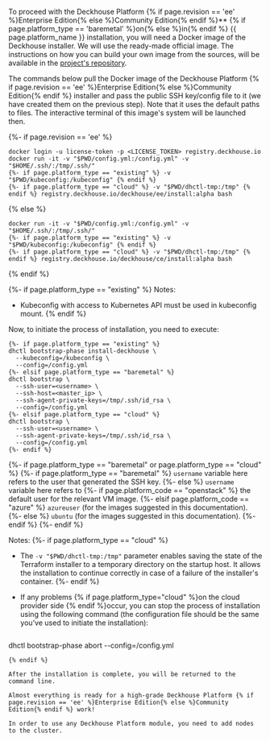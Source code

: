 To proceed with the Deckhouse Platform {% if page.revision == 'ee' %}Enterprise Edition{% else %}Community Edition{% endif %}** {% if page.platform_type == 'baremetal' %}on{% else %}in{% endif %} {{ page.platform_name }} installation, you will need a Docker image of the Deckhouse installer. We will use the ready-made official image. The instructions on how you can build your own image from the sources, will be available in the [project's repository](https://github.com/deckhouse/deckhouse).

The commands below pull the Docker image of the Deckhouse Platform {% if page.revision == 'ee' %}Enterprise Edition{% else %}Community Edition{% endif %} installer and pass the public SSH key/config file to it (we have created them on the previous step). Note that it uses the default paths to files. The interactive terminal of this image's system will be launched then.

{%- if page.revision == 'ee' %}
   ```shell
docker login -u license-token -p <LICENSE_TOKEN> registry.deckhouse.io
docker run -it -v "$PWD/config.yml:/config.yml" -v "$HOME/.ssh/:/tmp/.ssh/"
{%- if page.platform_type == "existing" %} -v "$PWD/kubeconfig:/kubeconfig" {% endif %}
{%- if page.platform_type == "cloud" %} -v "$PWD/dhctl-tmp:/tmp" {% endif %} registry.deckhouse.io/deckhouse/ee/install:alpha bash
```
{% else %}
   ```shell
docker run -it -v "$PWD/config.yml:/config.yml" -v "$HOME/.ssh/:/tmp/.ssh/"
{%- if page.platform_type == "existing" %} -v "$PWD/kubeconfig:/kubeconfig" {% endif %}
{%- if page.platform_type == "cloud" %} -v "$PWD/dhctl-tmp:/tmp" {% endif %} registry.deckhouse.io/deckhouse/ce/install:alpha bash
```
{% endif %}

{%- if page.platform_type == "existing" %}
Notes:
- Kubeconfig with access to Kubernetes API must be used in kubeconfig mount.
{% endif %}

Now, to initiate the process of installation, you need to execute:

```shell
{%- if page.platform_type == "existing" %}
dhctl bootstrap-phase install-deckhouse \
  --kubeconfig=/kubeconfig \
  --config=/config.yml
{%- elsif page.platform_type == "baremetal" %}
dhctl bootstrap \
  --ssh-user=<username> \
  --ssh-host=<master_ip> \
  --ssh-agent-private-keys=/tmp/.ssh/id_rsa \
  --config=/config.yml
{%- elsif page.platform_type == "cloud" %}
dhctl bootstrap \
  --ssh-user=<username> \
  --ssh-agent-private-keys=/tmp/.ssh/id_rsa \
  --config=/config.yml
{%- endif %}
```

{%- if page.platform_type == "baremetal" or page.platform_type == "cloud" %}
{%- if page.platform_type == "baremetal" %}
`username` variable here refers to the user that generated the SSH key.
{%- else %}
`username` variable here refers to
{%- if page.platform_code == "openstack" %} the default user for the relevant VM image.
{%- elsif page.platform_code == "azure" %} `azureuser` (for the images suggested in this documentation).
{%- else %} `ubuntu` (for the images suggested in this documentation).
{%- endif %}
{%- endif %}

Notes:
{%- if page.platform_type == "cloud" %}
- The `-v "$PWD/dhctl-tmp:/tmp"` parameter enables saving the state of the Terraform installer to a temporary directory on the startup host. It allows the installation to continue correctly in case of a failure of the installer's container.
{%- endif %}
- If any problems {% if page.platform_type="cloud" %}on the cloud provider side {% endif %}occur, you can stop the process of installation using the following command (the configuration file should be the same you’ve used to initiate the installation):

  ```shell
dhctl bootstrap-phase abort --config=/config.yml
```
{% endif %}

After the installation is complete, you will be returned to the command line.

Almost everything is ready for a high-grade Deckhouse Platform {% if page.revision == 'ee' %}Enterprise Edition{% else %}Community Edition{% endif %} work!

In order to use any Deckhouse Platform module, you need to add nodes to the cluster.
